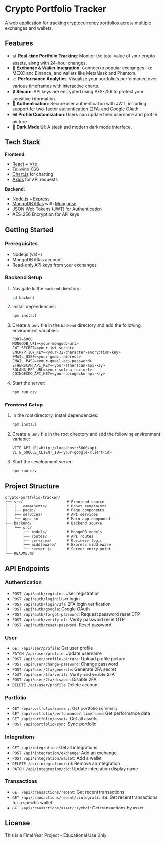 # Crypto Portfolio Tracker

A web application for tracking cryptocurrency portfolios across multiple exchanges and wallets.

## Features

  - 📊 **Real-time Portfolio Tracking**: Monitor the total value of your crypto assets, along with 24-hour changes.
  - 🔗 **Exchange & Wallet Integration**: Connect to popular exchanges like MEXC and Binance, and wallets like MetaMask and Phantom.
  - 📈 **Performance Analytics**: Visualize your portfolio's performance over various timeframes with interactive charts.
  - 🔒 **Secure**: API keys are encrypted using AES-256 to protect your sensitive information.
  - 🔑 **Authentication**: Secure user authentication with JWT, including support for two-factor authentication (2FA) and Google OAuth.
  - 🖼️ **Profile Customization**: Users can update their username and profile picture.
  - 🌙 **Dark Mode UI**: A sleek and modern dark mode interface.

## Tech Stack

**Frontend:**

  - [React](https://reactjs.org/) + [Vite](https://vitejs.dev/)
  - [Tailwind CSS](https://tailwindcss.com/)
  - [Chart.js](https://www.chartjs.org/) for charting
  - [Axios](https://axios-http.com/) for API requests

**Backend:**

  - [Node.js](https://nodejs.org/) + [Express](https://expressjs.com/)
  - [MongoDB Atlas](https://www.mongodb.com/cloud/atlas) with [Mongoose](https://mongoosejs.com/)
  - [JSON Web Tokens (JWT)](https://jwt.io/) for Authentication
  - AES-256 Encryption for API keys

## Getting Started

### Prerequisites

  - Node.js (v14+)
  - MongoDB Atlas account
  - Read-only API keys from your exchanges

### Backend Setup

1.  Navigate to the `backend` directory:
    ```bash
    cd backend
    ```
2.  Install dependencies:
    ```bash
    npm install
    ```
3.  Create a `.env` file in the `backend` directory and add the following environment variables:
    ```
    PORT=5000
    MONGODB_URI=<your-mongodb-uri>
    JWT_SECRET=<your-jwt-secret>
    ENCRYPTION_KEY=<your-32-character-encryption-key>
    EMAIL_USER=<your-gmail-address>
    EMAIL_PASS=<your-gmail-app-password>
    ETHERSCAN_API_KEY=<your-etherscan-api-key>
    SOLANA_RPC_URL=<your-solana-rpc-url>
    COINGECKO_API_KEY=<your-coingecko-api-key>
    ```
4.  Start the server:
    ```bash
    npm run dev
    ```

### Frontend Setup

1.  In the root directory, install dependencies:
    ```bash
    npm install
    ```
2.  Create a `.env` file in the root directory and add the following environment variable:
    ```
    VITE_API_URL=http://localhost:5000/api
    VITE_GOOGLE_CLIENT_ID=<your-google-client-id>
    ```
3.  Start the development server:
    ```bash
    npm run dev
    ```

## Project Structure

```
crypto-portfolio-tracker/
├── src/                    # Frontend source
│   ├── components/         # React components
│   ├── pages/              # Page components
│   ├── services/           # API services
│   └── App.jsx             # Main app component
├── backend/                # Backend source
│   └── src/
│       ├── models/         # MongoDB models
│       ├── routes/         # API routes
│       ├── services/       # Business logic
│       ├── middleware/     # Express middleware
│       └── server.js       # Server entry point
└── README.md
```

## API Endpoints

### Authentication

  - `POST /api/auth/register`: User registration
  - `POST /api/auth/login`: User login
  - `POST /api/auth/login/2fa`: 2FA login verification
  - `POST /api/auth/google`: Google OAuth
  - `POST /api/auth/forgot-password`: Request password reset OTP
  - `POST /api/auth/verify-otp`: Verify password reset OTP
  - `POST /api/auth/reset-password`: Reset password

### User

  - `GET /api/user/profile`: Get user profile
  - `PATCH /api/user/profile`: Update username
  - `POST /api/user/profile-picture`: Upload profile picture
  - `POST /api/user/change-password`: Change password
  - `POST /api/user/2fa/generate`: Generate 2FA secret
  - `POST /api/user/2fa/verify`: Verify and enable 2FA
  - `POST /api/user/2fa/disable`: Disable 2FA
  - `DELETE /api/user/profile`: Delete account

### Portfolio

  - `GET /api/portfolio/summary`: Get portfolio summary
  - `GET /api/portfolio/performance/:timeframe`: Get performance data
  - `GET /api/portfolio/assets`: Get all assets
  - `POST /api/portfolio/sync`: Sync portfolio

### Integrations

  - `GET /api/integration`: Get all integrations
  - `POST /api/integration/exchange`: Add an exchange
  - `POST /api/integration/wallet`: Add a wallet
  - `DELETE /api/integration/:id`: Remove an integration
  - `PATCH /api/integration/:id`: Update integration display name

### Transactions

  - `GET /api/transactions/recent`: Get recent transactions
  - `GET /api/transactions/recent/:integrationId`: Get recent transactions for a specific wallet
  - `GET /api/transactions/asset/:symbol`: Get transactions by asset

## License

This is a Final Year Project - Educational Use Only